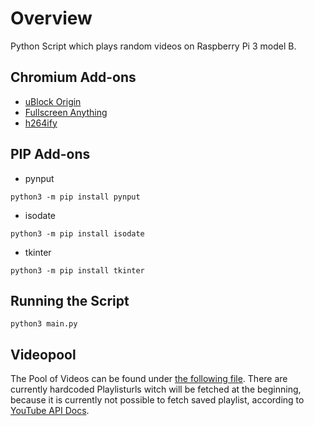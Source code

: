 # Overview

Python Script which plays random videos on Raspberry Pi 3 model B. <br>

## Chromium Add-ons

- [uBlock Origin](https://chrome.google.com/webstore/detail/ublock-origin/cjpalhdlnbpafiamejdnhcphjbkeiagm?hl=de)
- [Fullscreen Anything](https://chrome.google.com/webstore/detail/fullscreen-anything/olcfgpmjldkkjdclidhcbonieibfhhdh?hl=de)
- [h264ify](https://chrome.google.com/webstore/detail/h264ify/aleakchihdccplidncghkekgioiakgal?hl=de)

## PIP Add-ons
- pynput

``
python3 -m pip install pynput
``
- isodate

``
python3 -m pip install isodate
``
- tkinter

``
python3 -m pip install tkinter
``
## Running the Script
``
python3 main.py
``

## Videopool
The Pool of Videos can be found under [the following file](https://github.com/Rammsauer/raspStream/blob/master/playerList.py). 
There are currently hardcoded Playlisturls witch will be fetched at the beginning, because it is currently not possible to fetch saved playlist, according to [YouTube API Docs](https://developers.google.com/youtube/v3/docs).
